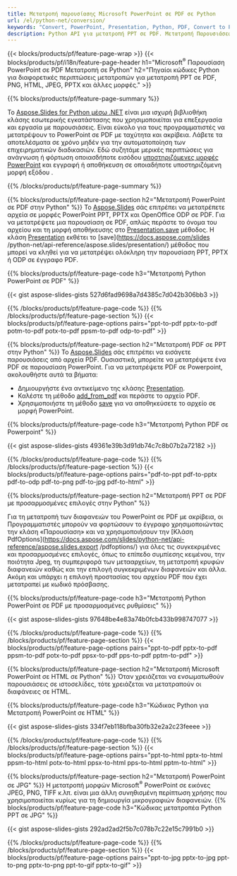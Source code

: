 ```yaml
---
title: Μετατροπή παρουσίασης Microsoft PowerPoint σε PDF σε Python
url: /el/python-net/conversion/
keywords: "Convert, PowerPoint, Presentation, Python, PDF, Convert to PDF, PPT to PDF"
description: Python API για μετατροπή PPT σε PDF. Μετατροπή Παρουσιάσεων σε JPG, PNG και άλλες μορφές στην Python.
---
```


{{< blocks/products/pf/feature-page-wrap >}}
{{< blocks/products/pf/i18n/feature-page-header h1="Microsoft<sup>®</sup> Παρουσίαση PowerPoint σε PDF Μετατροπή σε Python" h2="Πηγαίοι κώδικες Python για διαφορετικές περιπτώσεις μετατροπών για μετατροπή PPT σε PDF, PNG, HTML, JPEG, PPTX και άλλες μορφές." >}}

{{% blocks/products/pf/feature-page-summary %}}

Το [Aspose.Slides for Python μέσω .NET](https://products.aspose.com/slides/el/python-net/) είναι μια ισχυρή βιβλιοθήκη κλάσης εσωτερικής εγκατάστασης που χρησιμοποιείται για επεξεργασία και εργασία με παρουσιάσεις. Είναι εύκολο για τους προγραμματιστές να μετατρέψουν το PowerPoint σε PDF με ταχύτητα και ακρίβεια. Λάβετε τα αποτελέσματα σε χρόνο μηδέν για την αυτοματοποίηση των επιχειρηματικών διαδικασιών. Εδώ συζητάμε μερικές περιπτώσεις για ανάγνωση ή φόρτωση οποιασδήποτε εισόδου [υποστηριζόμενες μορφές PowerPoint](https://docs.aspose.com/slides/python-net/supported-file-formats/) και εγγραφή ή αποθήκευση σε οποιαδήποτε υποστηριζόμενη μορφή εξόδου . 

{{% /blocks/products/pf/feature-page-summary  %}}

{{% blocks/products/pf/feature-page-section  h2="Μετατροπή PowerPoint σε PDF στην Python" %}}
Το [Aspose.Slides](https://products.aspose.com/slides/el/python-net/) σάς επιτρέπει να μετατρέπετε αρχεία σε μορφές PowerPoint PPT, PPTX και OpenOffice ODP σε PDF. Για να μετατρέψετε μια παρουσίαση σε PDF, απλώς περάστε το όνομα του αρχείου και τη μορφή αποθήκευσης στο [Presentation.save](https://docs.aspose.com/slides/python-net/api-reference/aspose.slides/presentation/) μέθοδος. Η κλάση [Presentation](https://docs.aspose.com/slides/python-net/api-reference/aspose.slides/presentation/) εκθέτει το [save](https://docs.aspose.com/slides /python-net/api-reference/aspose.slides/presentation/) μέθοδος που μπορεί να κληθεί για να μετατρέψει ολόκληρη την παρουσίαση PPT, PPTX ή ODP σε έγγραφο PDF.

{{% blocks/products/pf/feature-page-code h3="Μετατροπή Python PowerPoint σε PDF" %}}

{{< gist aspose-slides-gists 527d6fad9698a7d4385c7d042b306bb3 >}}

{{% /blocks/products/pf/feature-page-code  %}}
{{% /blocks/products/pf/feature-page-section %}}
{{< blocks/products/pf/feature-page-options pairs="ppt-to-pdf pptx-to-pdf potm-to-pdf potx-to-pdf ppsm-to-pdf odp-to-pdf" >}}

{{% blocks/products/pf/feature-page-section  h2="Μετατροπή PDF σε PPT στην Python" %}}
Το [Aspose.Slides](https://products.aspose.com/slides/el/python-net/) σάς επιτρέπει να εισάγετε παρουσιάσεις από αρχεία PDF. Ουσιαστικά, μπορείτε να μετατρέψετε ένα PDF σε παρουσίαση PowerPoint. Για να μετατρέψετε PDF σε Powerpoint, ακολουθήστε αυτά τα βήματα:
- Δημιουργήστε ένα αντικείμενο της κλάσης [Presentation](https://docs.aspose.com/slides/python-net/api-reference/aspose.slides/presentation/).
- Καλέστε τη μέθοδο [add_from_pdf](https://docs.aspose.com/slides/python-net/api-reference/aspose.slides/slidecollection/) και περάστε το αρχείο PDF.
- Χρησιμοποιήστε τη μέθοδο [save](https://docs.aspose.com/slides/python-net/api-reference/aspose.slides/presentation/) για να αποθηκεύσετε το αρχείο σε μορφή PowerPoint.

{{% blocks/products/pf/feature-page-code h3="Μετατροπή Python PDF σε Powerpoint" %}}

{{< gist aspose-slides-gists 49361e39b3d91db74c7c8b07b2a72182 >}}

{{% /blocks/products/pf/feature-page-code  %}}
{{% /blocks/products/pf/feature-page-section %}}
{{< blocks/products/pf/feature-page-options pairs="pdf-to-ppt pdf-to-pptx pdf-to-odp pdf-to-png pdf-to-jpg pdf-to-html" >}}

{{% blocks/products/pf/feature-page-section  h2="Μετατροπή PPT σε PDF με προσαρμοσμένες επιλογές στην Python" %}}

Για τη μετατροπή των διαφανειών του PowerPoint σε PDF με ακρίβεια, οι Προγραμματιστές μπορούν να φορτώσουν το έγγραφο χρησιμοποιώντας την κλάση «Παρουσίαση» και να χρησιμοποιήσουν την [Κλάση PdfOptions](https://docs.aspose.com/slides/python-net/api-reference/aspose.slides.export /pdfoptions/) για όλες τις συγκεκριμένες και προσαρμοσμένες επιλογές, όπως το επίπεδο συμπίεσης κειμένου, την ποιότητα Jpeg, τη συμπεριφορά των μετααρχείων, τη μετατροπή κρυφών διαφανειών καθώς και την επιλογή συγκεκριμένων διαφανειών και άλλα. Ακόμη και υπάρχει η επιλογή προστασίας του αρχείου PDF που έχει μετατραπεί με κωδικό πρόσβασης.

{{% blocks/products/pf/feature-page-code h3="Μετατροπή Python PowerPoint σε PDF με προσαρμοσμένες ρυθμίσεις" %}}

{{< gist aspose-slides-gists 97648be4e83a74b0fcb433b998747077 >}}

{{% /blocks/products/pf/feature-page-code  %}}
{{% /blocks/products/pf/feature-page-section %}}
{{< blocks/products/pf/feature-page-options pairs="ppt-to-pdf pptx-to-pdf ppsm-to-pdf potx-to-pdf ppsx-to-pdf pps-to-pdf pptm-to-pdf" >}}

{{% blocks/products/pf/feature-page-section  h2="Μετατροπή Microsoft PowerPoint σε HTML σε Python" %}}
Όταν χρειάζεται να ενσωματωθούν παρουσιάσεις σε ιστοσελίδες, τότε χρειάζεται να μετατραπούν οι διαφάνειες σε HTML.

{{% blocks/products/pf/feature-page-code h3="Κώδικας Python για Μετατροπή PowerPoint σε HTML" %}}

{{< gist aspose-slides-gists 334f7eb118bfba30fb32e2a2c23feeee >}}

{{% /blocks/products/pf/feature-page-code %}}
{{% /blocks/products/pf/feature-page-section %}}
{{< blocks/products/pf/feature-page-options pairs="ppt-to-html pptx-to-html ppsm-to-html potx-to-html ppsx-to-html pps-to-html pptm-to-html" >}}

{{% blocks/products/pf/feature-page-section  h2="Μετατροπή PowerPoint σε JPG" %}}
Η μετατροπή μορφών Microsoft<sup>®</sup> PowerPoint σε εικόνες JPEG, PNG, TIFF κ.λπ. είναι μια άλλη συνηθισμένη περίπτωση χρήσης που χρησιμοποιείται κυρίως για τη δημιουργία μικρογραφιών διαφανειών. 
{{% blocks/products/pf/feature-page-code h3="Κώδικας μετατροπέα Python PPT σε JPG" %}}

{{< gist aspose-slides-gists 292ad2ad2f5b7c078b7c22e15c7991b0 >}}

{{% /blocks/products/pf/feature-page-code %}}
{{% /blocks/products/pf/feature-page-section %}}
{{< blocks/products/pf/feature-page-options pairs="ppt-to-jpg pptx-to-jpg ppt-to-png pptx-to-png ppt-to-gif pptx-to-gif" >}}
